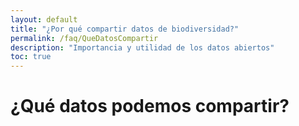 ```yaml
---
layout: default
title: "¿Por qué compartir datos de biodiversidad?"
permalink: /faq/QueDatosCompartir
description: "Importancia y utilidad de los datos abiertos"
toc: true
---
```


# ¿Qué datos podemos compartir?

